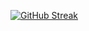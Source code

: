 
[![GitHub Streak](https://streak-stats.demolab.com/?user=KANTNOLI&theme=cobalt)](https://git.io/streak-stats)
